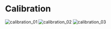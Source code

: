 # Calibration
![calibration_01](https://user-images.githubusercontent.com/91126428/201548703-50c7e483-9ef8-42e1-9e94-9d8f4c83476f.jpg)
![calibration_02](https://user-images.githubusercontent.com/91126428/201548709-a19620ee-5f4b-4eaf-a68b-2078c3839430.jpg)
![calibration_03](https://user-images.githubusercontent.com/91126428/201548718-700d18f9-0434-4d86-915f-7532cd47e1a5.jpg)
